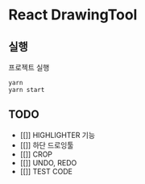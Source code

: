 # React DrawingTool

## 실행

프로젝트 실행

```
yarn
yarn start
```

## TODO

- [[]] HIGHLIGHTER 기능
- [[]] 하단 드로잉툴
- [[]] CROP
- [[]] UNDO, REDO
- [[]] TEST CODE

